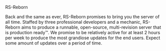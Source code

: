 RS-Reborn

Back and the same as ever, RS-Reborn promises to bring you the server of all time. Staffed by three professional developers and a mechanic, RS-Reborn aims to produce a runnable, open-source, multi-revision server that is production ready™. We promise to be relatively active for at least 2 hours per week to produce the most grandiose updates for the end users. Expect some amount of updates over a period of time. 
